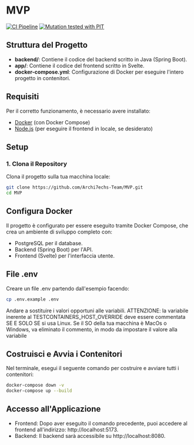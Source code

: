 # MVP
[![CI Pipeline](https://github.com/Archi7echs-Team/MVP/actions/workflows/ci.yml/badge.svg)](https://github.com/Archi7echs-Team/MVP/actions/workflows/ci.yml) [![Mutation tested with PIT](https://img.shields.io/badge/-Mutation%20tested%20with%20PIT-blue.svg)](http://pitest.org/) 


## Struttura del Progetto

- **backend/**: Contiene il codice del backend scritto in Java (Spring Boot).
- **app/**: Contiene il codice del frontend scritto in Svelte.
- **docker-compose.yml**: Configurazione di Docker per eseguire l'intero progetto in contenitori.

## Requisiti

Per il corretto funzionamento, è necessario avere installato:

- [Docker](https://www.docker.com/products/docker-desktop) (con Docker Compose)
- [Node.js](https://nodejs.org/) (per eseguire il frontend in locale, se desiderato)

## Setup

### 1. Clona il Repository

Clona il progetto sulla tua macchina locale:

```bash
git clone https://github.com/Archi7echs-Team/MVP.git
cd MVP 
```

## Configura Docker

Il progetto è configurato per essere eseguito tramite Docker Compose, che crea un ambiente di sviluppo completo con:
- PostgreSQL per il database.
- Backend (Spring Boot) per l'API.
- Frontend (Svelte) per l'interfaccia utente.

## File .env

Creare un file .env partendo dall'esempio facendo:
```bash
cp .env.example .env
```
Andare a sostituire i valori opportuni alle variabili.
ATTENZIONE: la variabile inerente al TESTCONTAINERS_HOST_OVERRIDE deve essere commentata SE E SOLO SE si usa Linux. Se il SO della tua macchina è MacOs o Windows, va eliminato il commento, in modo da impostare il valore alla variabile

## Costruisci e Avvia i Contenitori

Nel terminale, esegui il seguente comando per costruire e avviare tutti i contenitori:

```bash
docker-compose down -v 
docker-compose up --build
```

## Accesso all'Applicazione
- Frontend: Dopo aver eseguito il comando precedente, puoi accedere al frontend all'indirizzo: http://localhost:5173.
- Backend: Il backend sarà accessibile su http://localhost:8080.